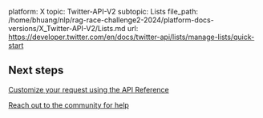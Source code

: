 platform: X
topic: Twitter-API-V2
subtopic: Lists
file_path: /home/bhuang/nlp/rag-race-challenge2-2024/platform-docs-versions/X_Twitter-API-V2/Lists.md
url: https://developer.twitter.com/en/docs/twitter-api/lists/manage-lists/quick-start

## Next steps

[Customize your request using the API Reference](https://developer.twitter.com/en/docs/twitter-api/lists/manage-lists/api-reference "Customize your request using the API Reference")

[Reach out to the community for help](https://twittercommunity.com/ "Reach out to the community for help")